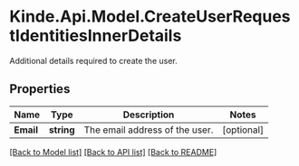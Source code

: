 # Kinde.Api.Model.CreateUserRequestIdentitiesInnerDetails
Additional details required to create the user.

## Properties

Name | Type | Description | Notes
------------ | ------------- | ------------- | -------------
**Email** | **string** | The email address of the user. | [optional] 

[[Back to Model list]](../README.md#documentation-for-models) [[Back to API list]](../README.md#documentation-for-api-endpoints) [[Back to README]](../README.md)

